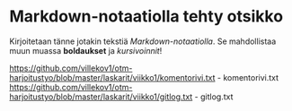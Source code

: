 # Markdown-notaatiolla tehty otsikko

Kirjoitetaan tänne jotakin tekstiä *Markdown-notaatiolla*.
Se mahdollistaa muun muassa **boldaukset** ja *kursivoinnit*!

https://github.com/villekov1/otm-harjoitustyo/blob/master/laskarit/viikko1/komentorivi.txt - komentorivi.txt
https://github.com/villekov1/otm-harjoitustyo/blob/master/laskarit/viikko1/gitlog.txt - gitlog.txt
